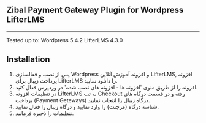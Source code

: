 
## Zibal Payment Gateway Plugin for Wordpress LifterLMS
___

Tested up to: 
Wordpress 5.4.2
LifterLMS 4.3.0


## Installation

1. پس از نصب و فعالسازی Wordpress و افزونه آموزش آنلاین ‌LifterLMS, افزونه پرداخت زیبال برای LifterLMS را دانلود نمایید.
2. افزونه را از طریق منوی 'افزونه ها - افزونه های نصب شده' در وردپرس فعال کنید.
3. در تنظیمات افزونه LifterLMS به تب Checkout رفته و در قسمت درگاه های پرداخت (Payment Geteways) درگاه زیبال را انتخاب نمایید.
4. شناسه درگاه (مرچنت) را وارد نمایید و درگاه زیبال را فعال نمایید.
5. تنظیمات را ذخیره فرمایید.


